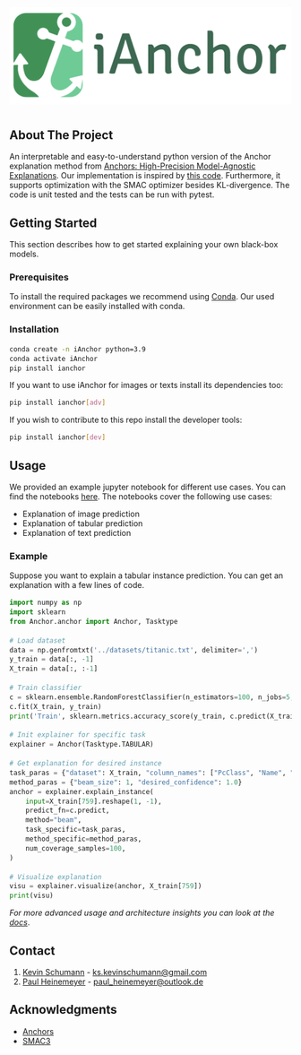 <!-- PROJECT LOGO -->
<br />
<div align="center">
  <a href="https://github.com/github_username/repo_name">
    <img src="static/logo/logo.png" alt="Logo">
  </a>
</div>

#

<!-- ABOUT THE PROJECT -->
## About The Project
An interpretable and easy-to-understand python version of the Anchor explanation method from [Anchors: High-Precision Model-Agnostic Explanations](https://homes.cs.washington.edu/~marcotcr/aaai18.pdf). Our implementation is inspired by [this code](https://github.com/marcotcr/anchor). Furthermore, it supports optimization with the SMAC optimizer besides KL-divergence. The code is unit tested and the tests can be run with pytest.


<!-- GETTING STARTED -->
## Getting Started
This section describes how to get started explaining your own black-box models.

### Prerequisites
To install the required packages we recommend using [Conda](https://docs.conda.io/en/latest/). Our used environment can be easily installed with conda.

### Installation

```sh
conda create -n iAnchor python=3.9
conda activate iAnchor
pip install ianchor
```

If you want to use iAnchor for images or texts install its dependencies too:
```sh
pip install ianchor[adv]
```

If you wish to contribute to this repo install the developer tools:
```sh
pip install ianchor[dev]
```

<!-- USAGE EXAMPLES -->
## Usage

We provided an example jupyter notebook for different use cases. You can find the notebooks [here](/notebooks/). The notebooks cover the following use cases:
* Explanation of image prediction
* Explanation of tabular prediction
* Explanation of text prediction

### Example
Suppose you want to explain a tabular instance prediction. You can get an explanation with a few lines of code.
```py
import numpy as np
import sklearn
from Anchor.anchor import Anchor, Tasktype

# Load dataset
data = np.genfromtxt('../datasets/titanic.txt', delimiter=',')
y_train = data[:, -1]
X_train = data[:, :-1]

# Train classifier
c = sklearn.ensemble.RandomForestClassifier(n_estimators=100, n_jobs=5, random_state=123)
c.fit(X_train, y_train)
print('Train', sklearn.metrics.accuracy_score(y_train, c.predict(X_train)))

# Init explainer for specific task
explainer = Anchor(Tasktype.TABULAR)

# Get explanation for desired instance
task_paras = {"dataset": X_train, "column_names": ["PcClass", "Name", "Sex", "Age", "SibSp", "Parch", "Ticket", "Fare", "Cabin", "Embarked"]}
method_paras = {"beam_size": 1, "desired_confidence": 1.0}
anchor = explainer.explain_instance(
    input=X_train[759].reshape(1, -1),
    predict_fn=c.predict,
    method="beam",
    task_specific=task_paras,
    method_specific=method_paras,
    num_coverage_samples=100,
)

# Visualize explanation
visu = explainer.visualize(anchor, X_train[759])
print(visu)
```

_For more advanced usage and architecture insights you can look at the [docs](/docs/)_.



<!-- CONTACT -->
## Contact

1. [Kevin Schumann](https://github.com/kevin-schumann) - ks.kevinschumann@gmail.com
2. [Paul Heinemeyer](https://github.com/SwiftPredator) - paul_heinemeyer@outlook.de


<!-- ACKNOWLEDGMENTS -->
## Acknowledgments
* [Anchors](https://github.com/marcotcr/anchor)
* [SMAC3](https://github.com/automl/SMAC3)



